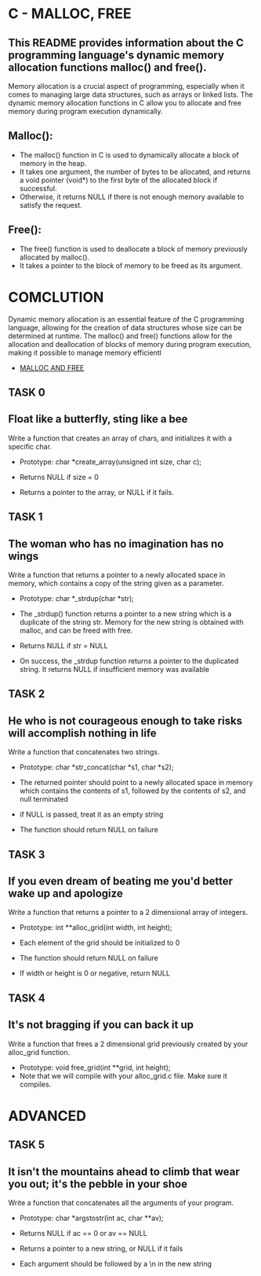 #  C - MALLOC, FREE #

## This README provides information about the C programming language's dynamic memory allocation functions malloc() and free(). ##

Memory allocation is a crucial aspect of programming, especially when it comes to managing large data structures, such as arrays or linked lists. 
The dynamic memory allocation functions in C allow you to allocate and free memory during program execution dynamically.

##  Malloc(): ##

* The malloc() function in C is used to dynamically allocate a block of memory in the heap. 
* It takes one argument, the number of bytes to be allocated, and returns a void pointer (void*) to the first byte of the allocated block if successful. 
* Otherwise, it returns NULL if there is not enough memory available to satisfy the request.


## Free(): ##

* The free() function is used to deallocate a block of memory previously allocated by malloc(). 
* It takes a pointer to the block of memory to be freed as its argument.

# COMCLUTION #

Dynamic memory allocation is an essential feature of the C programming language, allowing for the creation of data structures whose size can be determined at runtime. 
The malloc() and free() functions allow for the allocation and deallocation of blocks of memory during program execution, making it possible to manage memory efficientl

* [MALLOC AND FREE](https://intranet.alxswe.com/rltoken/7q6RmWq86XkUhvmlhrg9bg)

## TASK 0 ##

## Float like a butterfly, sting like a bee ##

Write a function that creates an array of chars, and initializes it with a specific char.

* Prototype: char *create_array(unsigned int size, char c);

* Returns NULL if size = 0

* Returns a pointer to the array, or NULL if it fails.

## TASK 1 ##


## The woman who has no imagination has no wings ##

Write a function that returns a pointer to a newly allocated space in memory, which contains a copy of the string given as a parameter.

* Prototype: char *_strdup(char *str);

* The _strdup() function returns a pointer to a new string which is a duplicate of the string str. Memory for the new string is obtained with malloc, and can be freed with free.

* Returns NULL if str = NULL

* On success, the _strdup function returns a pointer to the duplicated string. It returns NULL if insufficient memory was available

## TASK 2 ## 

## He who is not courageous enough to take risks will accomplish nothing in life ##

Write a function that concatenates two strings.

* Prototype: char *str_concat(char *s1, char *s2);

* The returned pointer should point to a newly allocated space in memory which contains the contents of s1, followed by the contents of s2, and null terminated

* if NULL is passed, treat it as an empty string

* The function should return NULL on failure


## TASK 3 ##

## If you even dream of beating me you'd better wake up and apologize ##

Write a function that returns a pointer to a 2 dimensional array of integers.

* Prototype: int **alloc_grid(int width, int height);

* Each element of the grid should be initialized to 0

* The function should return NULL on failure

* If width or height is 0 or negative, return NULL

## TASK 4 ##


## It's not bragging if you can back it up ##

Write a function that frees a 2 dimensional grid previously created by your alloc_grid function.

* Prototype: void free_grid(int **grid, int height);
* Note that we will compile with your alloc_grid.c file. Make sure it compiles.



# ADVANCED #

## TASK 5 ##

##  It isn't the mountains ahead to climb that wear you out; it's the pebble in your shoe

Write a function that concatenates all the arguments of your program.

* Prototype: char *argstostr(int ac, char **av);

* Returns NULL if ac == 0 or av == NULL

* Returns a pointer to a new string, or NULL if it fails

* Each argument should be followed by a \n in the new string
